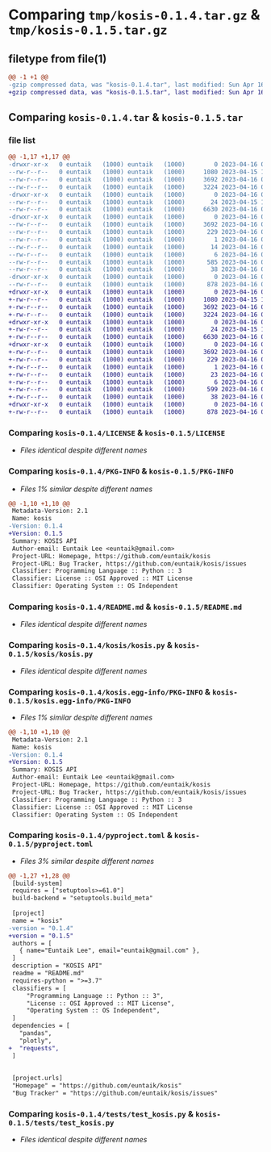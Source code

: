 # Comparing `tmp/kosis-0.1.4.tar.gz` & `tmp/kosis-0.1.5.tar.gz`

## filetype from file(1)

```diff
@@ -1 +1 @@
-gzip compressed data, was "kosis-0.1.4.tar", last modified: Sun Apr 16 03:23:20 2023, max compression
+gzip compressed data, was "kosis-0.1.5.tar", last modified: Sun Apr 16 03:36:40 2023, max compression
```

## Comparing `kosis-0.1.4.tar` & `kosis-0.1.5.tar`

### file list

```diff
@@ -1,17 +1,17 @@
-drwxr-xr-x   0 euntaik   (1000) euntaik   (1000)        0 2023-04-16 03:23:20.381985 kosis-0.1.4/
--rw-r--r--   0 euntaik   (1000) euntaik   (1000)     1080 2023-04-15 17:00:21.000000 kosis-0.1.4/LICENSE
--rw-r--r--   0 euntaik   (1000) euntaik   (1000)     3692 2023-04-16 03:23:20.381985 kosis-0.1.4/PKG-INFO
--rw-r--r--   0 euntaik   (1000) euntaik   (1000)     3224 2023-04-16 03:09:30.000000 kosis-0.1.4/README.md
-drwxr-xr-x   0 euntaik   (1000) euntaik   (1000)        0 2023-04-16 03:23:20.381985 kosis-0.1.4/kosis/
--rw-r--r--   0 euntaik   (1000) euntaik   (1000)       24 2023-04-15 18:51:15.000000 kosis-0.1.4/kosis/__init__.py
--rw-r--r--   0 euntaik   (1000) euntaik   (1000)     6630 2023-04-16 03:03:47.000000 kosis-0.1.4/kosis/kosis.py
-drwxr-xr-x   0 euntaik   (1000) euntaik   (1000)        0 2023-04-16 03:23:20.381985 kosis-0.1.4/kosis.egg-info/
--rw-r--r--   0 euntaik   (1000) euntaik   (1000)     3692 2023-04-16 03:23:20.000000 kosis-0.1.4/kosis.egg-info/PKG-INFO
--rw-r--r--   0 euntaik   (1000) euntaik   (1000)      229 2023-04-16 03:23:20.000000 kosis-0.1.4/kosis.egg-info/SOURCES.txt
--rw-r--r--   0 euntaik   (1000) euntaik   (1000)        1 2023-04-16 03:23:20.000000 kosis-0.1.4/kosis.egg-info/dependency_links.txt
--rw-r--r--   0 euntaik   (1000) euntaik   (1000)       14 2023-04-16 03:23:20.000000 kosis-0.1.4/kosis.egg-info/requires.txt
--rw-r--r--   0 euntaik   (1000) euntaik   (1000)        6 2023-04-16 03:23:20.000000 kosis-0.1.4/kosis.egg-info/top_level.txt
--rw-r--r--   0 euntaik   (1000) euntaik   (1000)      585 2023-04-16 03:15:41.000000 kosis-0.1.4/pyproject.toml
--rw-r--r--   0 euntaik   (1000) euntaik   (1000)       38 2023-04-16 03:23:20.381985 kosis-0.1.4/setup.cfg
-drwxr-xr-x   0 euntaik   (1000) euntaik   (1000)        0 2023-04-16 03:23:20.381985 kosis-0.1.4/tests/
--rw-r--r--   0 euntaik   (1000) euntaik   (1000)      878 2023-04-16 03:20:35.000000 kosis-0.1.4/tests/test_kosis.py
+drwxr-xr-x   0 euntaik   (1000) euntaik   (1000)        0 2023-04-16 03:36:40.671987 kosis-0.1.5/
+-rw-r--r--   0 euntaik   (1000) euntaik   (1000)     1080 2023-04-15 17:00:21.000000 kosis-0.1.5/LICENSE
+-rw-r--r--   0 euntaik   (1000) euntaik   (1000)     3692 2023-04-16 03:36:40.671987 kosis-0.1.5/PKG-INFO
+-rw-r--r--   0 euntaik   (1000) euntaik   (1000)     3224 2023-04-16 03:09:30.000000 kosis-0.1.5/README.md
+drwxr-xr-x   0 euntaik   (1000) euntaik   (1000)        0 2023-04-16 03:36:40.661987 kosis-0.1.5/kosis/
+-rw-r--r--   0 euntaik   (1000) euntaik   (1000)       24 2023-04-15 18:51:15.000000 kosis-0.1.5/kosis/__init__.py
+-rw-r--r--   0 euntaik   (1000) euntaik   (1000)     6630 2023-04-16 03:03:47.000000 kosis-0.1.5/kosis/kosis.py
+drwxr-xr-x   0 euntaik   (1000) euntaik   (1000)        0 2023-04-16 03:36:40.671987 kosis-0.1.5/kosis.egg-info/
+-rw-r--r--   0 euntaik   (1000) euntaik   (1000)     3692 2023-04-16 03:36:40.000000 kosis-0.1.5/kosis.egg-info/PKG-INFO
+-rw-r--r--   0 euntaik   (1000) euntaik   (1000)      229 2023-04-16 03:36:40.000000 kosis-0.1.5/kosis.egg-info/SOURCES.txt
+-rw-r--r--   0 euntaik   (1000) euntaik   (1000)        1 2023-04-16 03:36:40.000000 kosis-0.1.5/kosis.egg-info/dependency_links.txt
+-rw-r--r--   0 euntaik   (1000) euntaik   (1000)       23 2023-04-16 03:36:40.000000 kosis-0.1.5/kosis.egg-info/requires.txt
+-rw-r--r--   0 euntaik   (1000) euntaik   (1000)        6 2023-04-16 03:36:40.000000 kosis-0.1.5/kosis.egg-info/top_level.txt
+-rw-r--r--   0 euntaik   (1000) euntaik   (1000)      599 2023-04-16 03:30:06.000000 kosis-0.1.5/pyproject.toml
+-rw-r--r--   0 euntaik   (1000) euntaik   (1000)       38 2023-04-16 03:36:40.671987 kosis-0.1.5/setup.cfg
+drwxr-xr-x   0 euntaik   (1000) euntaik   (1000)        0 2023-04-16 03:36:40.671987 kosis-0.1.5/tests/
+-rw-r--r--   0 euntaik   (1000) euntaik   (1000)      878 2023-04-16 03:20:35.000000 kosis-0.1.5/tests/test_kosis.py
```

### Comparing `kosis-0.1.4/LICENSE` & `kosis-0.1.5/LICENSE`

 * *Files identical despite different names*

### Comparing `kosis-0.1.4/PKG-INFO` & `kosis-0.1.5/PKG-INFO`

 * *Files 1% similar despite different names*

```diff
@@ -1,10 +1,10 @@
 Metadata-Version: 2.1
 Name: kosis
-Version: 0.1.4
+Version: 0.1.5
 Summary: KOSIS API
 Author-email: Euntaik Lee <euntaik@gmail.com>
 Project-URL: Homepage, https://github.com/euntaik/kosis
 Project-URL: Bug Tracker, https://github.com/euntaik/kosis/issues
 Classifier: Programming Language :: Python :: 3
 Classifier: License :: OSI Approved :: MIT License
 Classifier: Operating System :: OS Independent
```

### Comparing `kosis-0.1.4/README.md` & `kosis-0.1.5/README.md`

 * *Files identical despite different names*

### Comparing `kosis-0.1.4/kosis/kosis.py` & `kosis-0.1.5/kosis/kosis.py`

 * *Files identical despite different names*

### Comparing `kosis-0.1.4/kosis.egg-info/PKG-INFO` & `kosis-0.1.5/kosis.egg-info/PKG-INFO`

 * *Files 1% similar despite different names*

```diff
@@ -1,10 +1,10 @@
 Metadata-Version: 2.1
 Name: kosis
-Version: 0.1.4
+Version: 0.1.5
 Summary: KOSIS API
 Author-email: Euntaik Lee <euntaik@gmail.com>
 Project-URL: Homepage, https://github.com/euntaik/kosis
 Project-URL: Bug Tracker, https://github.com/euntaik/kosis/issues
 Classifier: Programming Language :: Python :: 3
 Classifier: License :: OSI Approved :: MIT License
 Classifier: Operating System :: OS Independent
```

### Comparing `kosis-0.1.4/pyproject.toml` & `kosis-0.1.5/pyproject.toml`

 * *Files 3% similar despite different names*

```diff
@@ -1,27 +1,28 @@
 [build-system]
 requires = ["setuptools>=61.0"]
 build-backend = "setuptools.build_meta"
 
 [project]
 name = "kosis"
-version = "0.1.4"
+version = "0.1.5"
 authors = [
   { name="Euntaik Lee", email="euntaik@gmail.com" },
 ]
 description = "KOSIS API"
 readme = "README.md"
 requires-python = ">=3.7"
 classifiers = [
     "Programming Language :: Python :: 3",
     "License :: OSI Approved :: MIT License",
     "Operating System :: OS Independent",
 ]
 dependencies = [
   "pandas",
   "plotly",
+  "requests",
 ]
 
 
 [project.urls]
 "Homepage" = "https://github.com/euntaik/kosis"
 "Bug Tracker" = "https://github.com/euntaik/kosis/issues"
```

### Comparing `kosis-0.1.4/tests/test_kosis.py` & `kosis-0.1.5/tests/test_kosis.py`

 * *Files identical despite different names*

